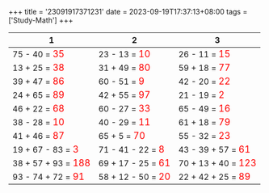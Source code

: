 +++ 
title = '23091917371231' 
date = 2023-09-19T17:37:13+08:00 
tags = ['Study-Math'] 
+++ 

1 | 2 | 3 
-- | -- | -- 
75 - 40 = <font color=red size=4>35</font> | 23 - 13 = <font color=red size=4>10</font> | 26 - 11 = <font color=red size=4>15</font> 
13 + 25 = <font color=red size=4>38</font> | 31 + 49 = <font color=red size=4>80</font> | 59 + 18 = <font color=red size=4>77</font> 
39 + 47 = <font color=red size=4>86</font> | 60 - 51 = <font color=red size=4>9</font> | 42 - 20 = <font color=red size=4>22</font> 
24 + 65 = <font color=red size=4>89</font> | 42 + 55 = <font color=red size=4>97</font> | 21 - 19 = <font color=red size=4>2</font> 
46 + 22 = <font color=red size=4>68</font> | 60 - 27 = <font color=red size=4>33</font> | 65 - 49 = <font color=red size=4>16</font> 
38 - 28 = <font color=red size=4>10</font> | 40 - 29 = <font color=red size=4>11</font> | 61 + 18 = <font color=red size=4>79</font> 
41 + 46 = <font color=red size=4>87</font> | 65 + 5 = <font color=red size=4>70</font> | 55 - 32 = <font color=red size=4>23</font> 
19 + 67 - 83 = <font color=red size=4>3</font> | 71 - 41 - 22 = <font color=red size=4>8</font> | 43 - 39 + 57 = <font color=red size=4>61</font> 
38 + 57 + 93 = <font color=red size=4>188</font> | 69 + 17 - 25 = <font color=red size=4>61</font> | 70 + 13 + 40 = <font color=red size=4>123</font> 
93 - 74 + 72 = <font color=red size=4>91</font> | 58 + 12 - 50 = <font color=red size=4>20</font> | 22 + 42 + 25 = <font color=red size=4>89</font> 

